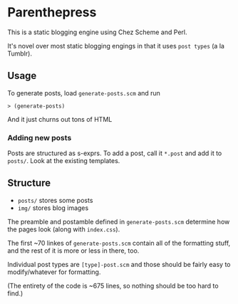 # Parenthepress

This is a static blogging engine using Chez Scheme and Perl.

It's novel over most static blogging engings in that it uses `post types` (a la Tumblr).

## Usage

To generate posts, load `generate-posts.scm` and run

    > (generate-posts)

And it just churns out tons of HTML



### Adding new posts

Posts are structured as s-exprs. To add a post, call it `*.post` and add it to `posts/`. Look at the existing templates.

## Structure

- `posts/` stores some posts
- `img/` stores blog images


The preamble and postamble defined in `generate-posts.scm` determine how the pages look (along with `index.css`).

The first ~70 linkes of `generate-posts.scm` contain all of the formatting stuff, and the rest of it is more or less in there, too.

Individual post types are `[type]-post.scm` and those should be fairly easy to modify/whatever for formatting.

(The entirety of the code is ~675 lines, so nothing should be too hard to find.)


